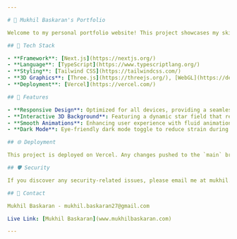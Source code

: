 ```yaml
---

# 🌟 Mukhil Baskaran's Portfolio

Welcome to my personal portfolio website! This project showcases my skills, projects, and experiences in a sleek, modern, and interactive format. Built with the latest technologies, it reflects my passion for web development and data science.

## 🚀 Tech Stack

- **Framework**: [Next.js](https://nextjs.org/)
- **Language**: [TypeScript](https://www.typescriptlang.org/)
- **Styling**: [Tailwind CSS](https://tailwindcss.com/)
- **3D Graphics**: [Three.js](https://threejs.org/), [WebGL](https://developer.mozilla.org/en-US/docs/Web/API/WebGL_API)
- **Deployment**: [Vercel](https://vercel.com/)

## 🎨 Features

- **Responsive Design**: Optimized for all devices, providing a seamless experience on desktops, tablets, and smartphones.
- **Interactive 3D Background**: Featuring a dynamic star field that responds to user interaction, powered by Three.js and WebGL.
- **Smooth Animations**: Enhancing user experience with fluid animations using Framer Motion.
- **Dark Mode**: Eye-friendly dark mode toggle to reduce strain during night-time browsing.

## 🌐 Deployment

This project is deployed on Vercel. Any changes pushed to the `main` branch are automatically deployed to the live site.

## 🛡 Security

If you discover any security-related issues, please email me at mukhil.baskaran27@gmail.com instead of using the issue tracker.

## 📧 Contact

Mukhil Baskaran - mukhil.baskaran27@gmail.com

Live Link: [Mukhil Baskaran](www.mukhilbaskaran.com)

---
```

